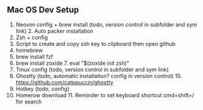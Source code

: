 Mac OS Dev Setup
--

1. Neovim config + brew install (todo, version control in subfolder and sym link)
	2.  Auto packer installation
3. Zsh + config
4. Script to create and copy ssh key to clipboard then open github
5. homebrew
6. brew install fzf
7. brew install zoxide
	7. eval "$(zoxide init zsh)"
8. Tmux config (todo, version control in subfolder and sym link)
9. Ghostty (todo, automatic installation? config in version control)
	10. https://github.com/catppuccin/ghostty
10. Hotkey (todo, config)
11. Homerow download
	11. Reminder to set keyboard shortcut cmd+shift+/ for search
